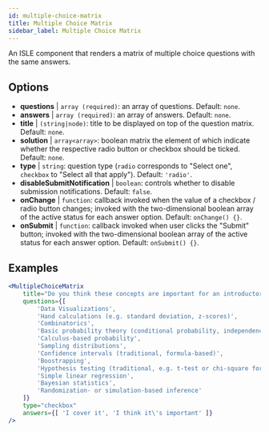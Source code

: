 ```yaml
---
id: multiple-choice-matrix 
title: Multiple Choice Matrix
sidebar_label: Multiple Choice Matrix
---
```


An ISLE component that renders a matrix of multiple choice questions with the same answers.

## Options

* __questions__ | `array (required)`: an array of questions. Default: `none`.
* __answers__ | `array (required)`: an array of answers. Default: `none`.
* __title__ | `(string|node)`: title to be displayed on top of the question matrix. Default: `none`.
* __solution__ | `array<array>`: boolean matrix the element of which indicate whether the respective radio button or checkbox should be ticked. Default: `none`.
* __type__ | `string`: question type (`radio` corresponds to "Select one", `checkbox` to "Select all that apply"). Default: `'radio'`.
* __disableSubmitNotification__ | `boolean`: controls whether to disable submission notifications. Default: `false`.
* __onChange__ | `function`: callback invoked when the value of a checkbox / radio button changes; invoked with the two-dimensional boolean array of the active status for each answer option. Default: `onChange() {}`.
* __onSubmit__ | `function`: callback invoked when user clicks the "Submit" button; invoked with the two-dimensional boolean array of the active status for each answer option. Default: `onSubmit() {}`.


## Examples

```jsx live
<MultipleChoiceMatrix 
    title="Do you think these concepts are important for an introductory statistics course, and do you (or your department) cover them in your introductory courses?" id="topics" 
    questions={[
        'Data Visualizations',
        'Hand calculations (e.g. standard deviation, z-scores)',
        'Combinatorics',
        'Basic probability theory (conditional probability, independence...)',
        'Calculus-based probability',
        'Sampling distributions',
        'Confidence intervals (traditional, formula-based)',
        'Boostrapping',
        'Hypothesis testing (traditional, e.g. t-test or chi-square formulas and tables)',
        'Simple linear regression',
        'Bayesian statistics',
        'Randomization- or simulation-based inference'
    ]}
    type="checkbox" 
    answers={[ 'I cover it', 'I think it\'s important' ]} 
/>
```
